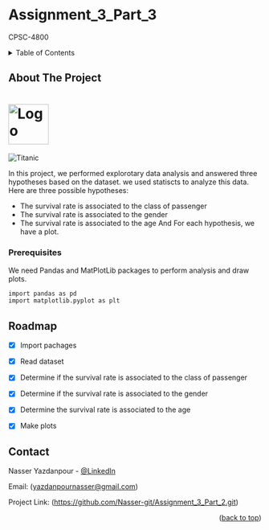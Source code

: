 # Assignment_3_Part_3
CPSC-4800


<!-- TABLE OF CONTENTS -->
<details>
  <summary>Table of Contents</summary>
  <ol>
    <li>
      <a href="#about-the-project">About The Project</a>
    </li>
    <li><a href="#prerequisites">Prerequisites</a></li>
    <li><a href="#roadmap">Roadmap</a></li>
    <li><a href="#contact">Contact</a></li>
  </ol>
</details>


<!-- ABOUT THE PROJECT -->
## About The Project

# <img src="images/logo.png" alt="Logo" width="80" height="80">
![Titanic]("images/house.jpeg")

In this project, we performed explorotary data analysis and answered three hypotheses based on the dataset. we used statiscts to analyze this data.
Here are three possible hypotheses:
* The survival rate is associated to the class of passenger
* The survival rate is associated to the gender
* The survival rate is associated to the age
And For each hypothesis, we have a plot.


### Prerequisites

We need Pandas and MatPlotLib packages to perform analysis and draw plots.

  ```sh
  import pandas as pd
  import matplotlib.pyplot as plt
  ```
  
<!-- ROADMAP -->
## Roadmap

- [x] Import pachages
- [x] Read dataset
- [x] Determine if the survival rate is associated to the class of passenger
- [x] Determine if the survival rate is associated to the gender
- [x] Determine the survival rate is associated to the age
- [x] Make plots


<!-- CONTACT -->
## Contact

Nasser Yazdanpour - [@LinkedIn](https://www.linkedin.com/in/nasser-yazdanpour/)

Email: (yazdanpournasser@gmail.com) 

Project Link: (https://github.com/Nasser-git/Assignment_3_Part_2.git)

<p align="right">(<a href="#top">back to top</a>)</p>
